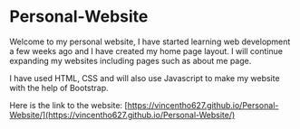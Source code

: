# Personal-Website

Welcome to my personal website, I have started learning web development a few weeks ago and I have created my home page layout. I will continue expanding my websites including pages such as about me page.

I have used HTML, CSS and will also use Javascript to make my website with the help of Bootstrap.

Here is the link to the website: [https://vincentho627.github.io/Personal-Website/](https://vincentho627.github.io/Personal-Website/)
